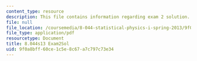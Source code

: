 ```yaml
---
content_type: resource
description: This file contains information regarding exam 2 solution.
file: null
file_location: /coursemedia/8-044-statistical-physics-i-spring-2013/9f0a8bff60ce1c5e8c67a7c797c73e34_MIT8_044S14_exam2sol_03.pdf
file_type: application/pdf
resourcetype: Document
title: 8.044s13 Exam2Sol
uid: 9f0a8bff-60ce-1c5e-8c67-a7c797c73e34
---
```

